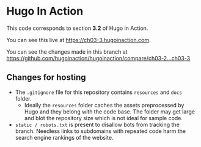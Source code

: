 Hugo In Action
===============

This code corresponds to section **3.2** of Hugo in Action.

You can see this live at https://ch03-3.hugoinaction.com.

You can see the changes made in this branch at https://github.com/hugoinaction/hugoinaction/compare/ch03-2...ch03-3

Changes for hosting
--------------------

* The `.gitignore` file for this repository contains `resources` and `docs` folder.
  * Ideally the `resources` folder caches the assets preprocessed by Hugo and they belong with the code base. The folder may get large and blot the repository size which is not ideal for sample code.
* `static / robots.txt` is present to disallow bots from tracking the branch. Needless links to subdomains with repeated code harm the search engine rankings of the website.

